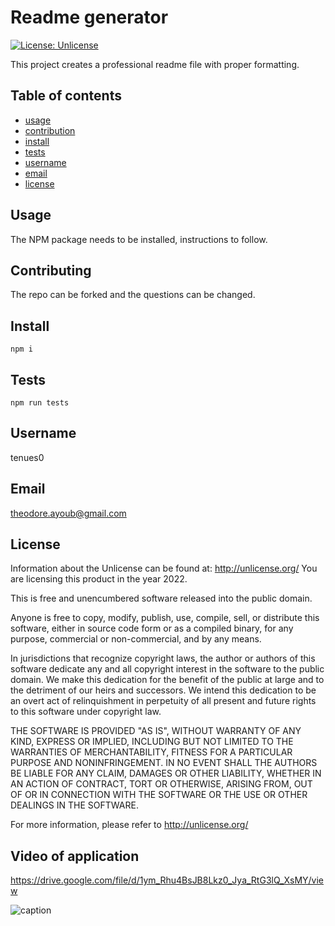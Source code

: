 
  
# Readme generator
[![License: Unlicense](https://img.shields.io/badge/license-Unlicense-blue.svg)](http://unlicense.org/)

This project creates a professional readme file with proper formatting.

## Table of contents
* [usage](#Usage)
* [contribution](#Contributing)
* [install](#Install)
* [tests](#Tests)
* [username](#Username)
* [email](#Email)
* [license](#License)

## Usage

The NPM package needs to be installed, instructions to follow.

## Contributing

The repo can be forked and the questions can be changed.

## Install
```
npm i
```
## Tests
```
npm run tests
```
## Username

tenues0

## Email

theodore.ayoub@gmail.com

## License

Information about the Unlicense can be found at: http://unlicense.org/
You are licensing this product in the year 2022.


This is free and unencumbered software released into the public domain.

Anyone is free to copy, modify, publish, use, compile, sell, or
distribute this software, either in source code form or as a compiled
binary, for any purpose, commercial or non-commercial, and by any
means.

In jurisdictions that recognize copyright laws, the author or authors
of this software dedicate any and all copyright interest in the
software to the public domain. We make this dedication for the benefit
of the public at large and to the detriment of our heirs and
successors. We intend this dedication to be an overt act of
relinquishment in perpetuity of all present and future rights to this
software under copyright law.

THE SOFTWARE IS PROVIDED "AS IS", WITHOUT WARRANTY OF ANY KIND,
EXPRESS OR IMPLIED, INCLUDING BUT NOT LIMITED TO THE WARRANTIES OF
MERCHANTABILITY, FITNESS FOR A PARTICULAR PURPOSE AND NONINFRINGEMENT.
IN NO EVENT SHALL THE AUTHORS BE LIABLE FOR ANY CLAIM, DAMAGES OR
OTHER LIABILITY, WHETHER IN AN ACTION OF CONTRACT, TORT OR OTHERWISE,
ARISING FROM, OUT OF OR IN CONNECTION WITH THE SOFTWARE OR THE USE OR
OTHER DEALINGS IN THE SOFTWARE.

For more information, please refer to <http://unlicense.org/>

## Video of application
https://drive.google.com/file/d/1ym_Rhu4BsJB8Lkz0_Jya_RtG3lQ_XsMY/view

![caption](./readmeapp.gif)
